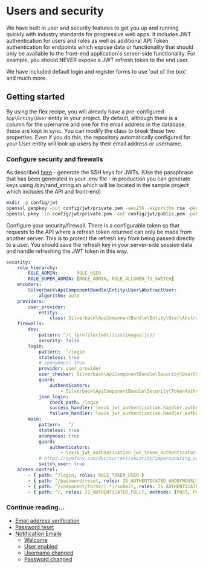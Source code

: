 # Users and security

We have built in user and security features to get you up and running quickly with industry standards for progressive web apps. It includes JWT authentication for users and roles as well as additional API Token authentication for endpoints which expose data or functionality that should only be available to the front-end application's server-side functionality. For example, you should NEVER expose a JWT refresh token to the end user.

We have included default login and register forms to use 'out of the box' and much more.

## Getting started
By using the flex recipe, you will already have a pre-configured `App\Entity\User` entity in your project. By default, although there is a column for the username and one for the email address in the database, these are kept in sync. You can modify the class to break these two properties. Even if you do this, the repository automatically configured for your User entity will look up users by their email address or username.

### Configure security and firewalls
As described [here](https://github.com/lexik/LexikJWTAuthenticationBundle/blob/master/Resources/doc/index.md#getting-started) - generate the SSH keys for JWTs. (Use the passphrase that has been generated in your .env file - in production you can generate keys using /bin/rand_string.sh which will be located in the sample project which includes the API and front-end)
```bash
mkdir -p config/jwt
openssl genpkey -out config/jwt/private.pem -aes256 -algorithm rsa -pkeyopt rsa_keygen_bits:4096
openssl pkey -in config/jwt/private.pem -out config/jwt/public.pem -pubout
```

Configure your security/firewall. There is a configurable token so that requests to the API where a refresh token returned can only be made from another server. This is to protect the refresh key from being passed directly to a user. You should save the refresh key in your server-side session data and handle refreshing the JWT token in this way.
```yaml
security:
    role_hierarchy:
        ROLE_ADMIN:       ROLE_USER
        ROLE_SUPER_ADMIN: [ROLE_ADMIN, ROLE_ALLOWED_TO_SWITCH]
    encoders:
        Silverback\ApiComponentBundle\Entity\User\AbstractUser:
            algorithm: auto
    providers:
        user_provider:
            entity:
                class: Silverback\ApiComponentBundle\Entity\User\AbstractUser
    firewalls:
        dev:
            pattern: ^/(_(profiler|wdt)|css|images|js)/
            security: false
        login:
            pattern:  ^/login
            stateless: true
            # anonymous: true
            provider: user_provider
            user_checker: Silverback\ApiComponentBundle\Security\UserChecker
            guard:
                authenticators:
                    - Silverback\ApiComponentBundle\Security\TokenAuthenticator
            json_login:
                check_path: /login
                success_handler: lexik_jwt_authentication.handler.authentication_success
                failure_handler: lexik_jwt_authentication.handler.authentication_failure
        main:
            pattern:   ^/
            stateless: true
            anonymous: true
            guard:
                authenticators:
                    - lexik_jwt_authentication.jwt_token_authenticator
            # https://symfony.com/doc/current/security/impersonating_user.html
            switch_user: true
    access_control:
        - { path: ^/login, roles: ROLE_TOKEN_USER }
        - { path: ^/password/reset, roles: IS_AUTHENTICATED_ANONYMOUSLY, methods: [POST] }
        - { path: ^/component/forms/(.*)/submit, roles: IS_AUTHENTICATED_ANONYMOUSLY, methods: [POST, PATCH] }
        - { path: ^/, roles: IS_AUTHENTICATED_FULLY, methods: [POST, PUT, PATCH, DELETE] }
```

### Continue reading...
- [Email address verification](./emails.md)
- [Password reset](./emails.md)
- [Notification Emails](./emails.md)
  - [Welcome](./emails.md)
  - [User enabled](./emails.md)
  - [Username changed](./emails.md)
  - [Password changed](./emails.md)
